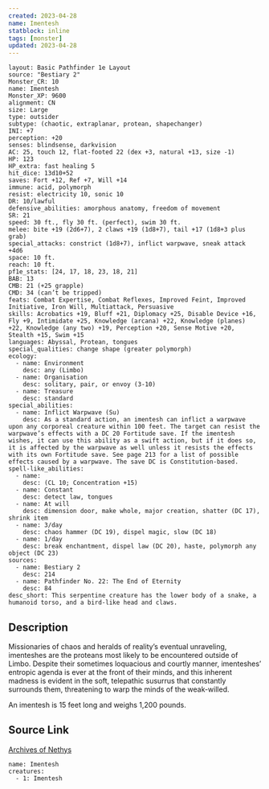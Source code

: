 ```yaml
---
created: 2023-04-28
name: Imentesh
statblock: inline
tags: [monster]
updated: 2023-04-28
---
```

```statblock
layout: Basic Pathfinder 1e Layout
source: "Bestiary 2"
Monster_CR: 10
name: Imentesh
Monster_XP: 9600
alignment: CN
size: Large
type: outsider
subtype: (chaotic, extraplanar, protean, shapechanger)
INI: +7
perception: +20
senses: blindsense, darkvision
AC: 25, touch 12, flat-footed 22 (dex +3, natural +13, size -1)
HP: 123
HP_extra: fast healing 5
hit_dice: 13d10+52
saves: Fort +12, Ref +7, Will +14
immune: acid, polymorph
resist: electricity 10, sonic 10
DR: 10/lawful
defensive_abilities: amorphous anatomy, freedom of movement
SR: 21
speed: 30 ft., fly 30 ft. (perfect), swim 30 ft.
melee: bite +19 (2d6+7), 2 claws +19 (1d8+7), tail +17 (1d8+3 plus grab)
special_attacks: constrict (1d8+7), inflict warpwave, sneak attack +4d6
space: 10 ft.
reach: 10 ft.
pf1e_stats: [24, 17, 18, 23, 18, 21]
BAB: 13
CMB: 21 (+25 grapple)
CMD: 34 (can’t be tripped)
feats: Combat Expertise, Combat Reflexes, Improved Feint, Improved Initiative, Iron Will, Multiattack, Persuasive
skills: Acrobatics +19, Bluff +21, Diplomacy +25, Disable Device +16, Fly +9, Intimidate +25, Knowledge (arcana) +22, Knowledge (planes) +22, Knowledge (any two) +19, Perception +20, Sense Motive +20, Stealth +15, Swim +15
languages: Abyssal, Protean, tongues
special_qualities: change shape (greater polymorph)
ecology:
  - name: Environment
    desc: any (Limbo)
  - name: Organisation
    desc: solitary, pair, or envoy (3-10)
  - name: Treasure
    desc: standard
special_abilities:
  - name: Inflict Warpwave (Su)
    desc: As a standard action, an imentesh can inflict a warpwave upon any corporeal creature within 100 feet. The target can resist the warpwave’s effects with a DC 20 Fortitude save. If the imentesh wishes, it can use this ability as a swift action, but if it does so, it is affected by the warpwave as well unless it resists the effects with its own Fortitude save. See page 213 for a list of possible effects caused by a warpwave. The save DC is Constitution-based.
spell-like_abilities:
  - name:
    desc: (CL 10; Concentration +15)
  - name: Constant
    desc: detect law, tongues
  - name: At will
    desc: dimension door, make whole, major creation, shatter (DC 17), shrink item
  - name: 3/day
    desc: chaos hammer (DC 19), dispel magic, slow (DC 18)
  - name: 1/day
    desc: break enchantment, dispel law (DC 20), haste, polymorph any object (DC 23)
sources:
  - name: Bestiary 2
    desc: 214
  - name: Pathfinder No. 22: The End of Eternity
    desc: 84
desc_short: This serpentine creature has the lower body of a snake, a humanoid torso, and a bird-like head and claws.
```
## Description
Missionaries of chaos and heralds of reality’s eventual unraveling, imenteshes are the proteans most likely to be encountered outside of Limbo. Despite their sometimes loquacious and courtly manner, imenteshes’ entropic agenda is ever at the front of their minds, and this inherent madness is evident in the soft, telepathic susurrus that constantly surrounds them, threatening to warp the minds of the weak-willed.

An imentesh is 15 feet long and weighs 1,200 pounds.
## Source Link
[Archives of Nethys](https://aonprd.com/MonsterDisplay.aspx?ItemName=Imentesh)
```encounter-table
name: Imentesh
creatures:
  - 1: Imentesh
```
